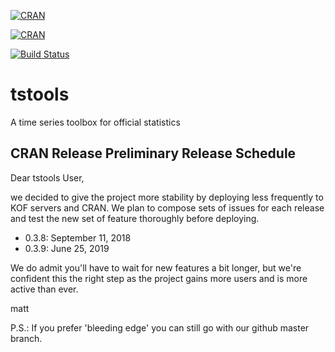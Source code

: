 [![CRAN](https://img.shields.io/cran/v/tstools.svg?style=flat-square)]()	

[![CRAN](https://img.shields.io/cran/l/tstools.svg?style=flat-square)]()

<!-- [![CRAN](http://cranlogs.r-pkg.org/badges/grand-total/tstools)]() -->

[![Build Status](https://travis-ci.org/mbannert/tstools.svg?branch=master)](https://travis-ci.org/mbannert/tstools)

# tstools
A time series toolbox for official statistics


## CRAN Release Preliminary Release Schedule

Dear tstools User, 

we decided to give the project more stability by deploying less frequently to KOF servers and CRAN. 
We plan to compose sets of issues for each release and test the new set of feature thoroughly before deploying.

- 0.3.8: September 11, 2018
- 0.3.9: June 25, 2019

We do admit you'll have to wait for new features a bit longer, but we're confident this the right step as the project gains more users and is more active than ever.

matt

P.S.: If you prefer 'bleeding edge' you can still go with our github master branch. 
